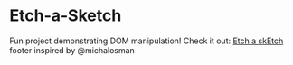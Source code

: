 # Etch-a-Sketch

Fun project demonstrating DOM manipulation! Check it out: <a href="https://mnasser02.github.io/Etch-a-Sketch/">Etch a skEtch</a>
footer inspired by @michalosman
